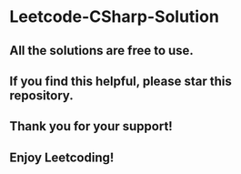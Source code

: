 # Leetcode-CSharp-Solution
## All the solutions are free to use.
## If you find this helpful, please star this repository. 
## Thank you for your support!
## Enjoy Leetcoding!
